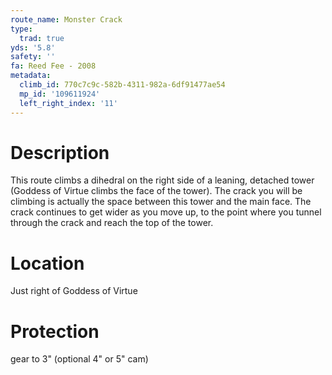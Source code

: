 ```yaml
---
route_name: Monster Crack
type:
  trad: true
yds: '5.8'
safety: ''
fa: Reed Fee - 2008
metadata:
  climb_id: 770c7c9c-582b-4311-982a-6df91477ae54
  mp_id: '109611924'
  left_right_index: '11'
---
```

# Description
This route climbs a dihedral on the right side of a leaning, detached tower (Goddess of Virtue climbs the face of the tower). The crack you will be climbing is actually the space between this tower and the main face. The crack continues to get wider as you move up, to the point where you tunnel through the crack and reach the top of the tower.

# Location
Just right of Goddess of Virtue

# Protection
gear to 3" (optional 4" or 5" cam)
